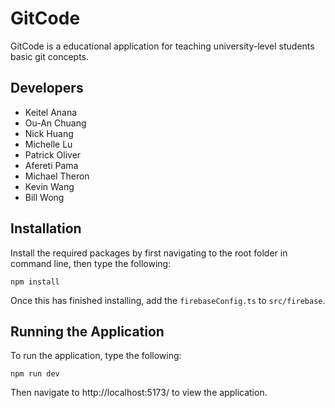 # GitCode
GitCode is a educational application for teaching university-level students basic git concepts.

## Developers
- Keitel Anana
- Ou-An Chuang
- Nick Huang
- Michelle Lu
- Patrick Oliver
- Afereti Pama
- Michael Theron
- Kevin Wang
- Bill Wong

## Installation
Install the required packages by first navigating to the root folder in command line, then type the following:
```
npm install
```
Once this has finished installing, add the `firebaseConfig.ts` to `src/firebase`.

## Running the Application
To run the application, type the following:
```
npm run dev
```
Then navigate to http://localhost:5173/ to view the application.
